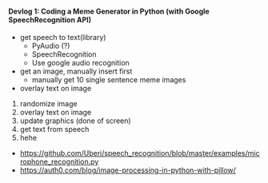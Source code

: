 #### Devlog 1: Coding a Meme Generator in Python (with Google SpeechRecognition API)

- get speech to text(library)
  - PyAudio (?)
  - SpeechRecognition
  - Use google audio recognition
- get an image, manually insert first
  - manually get 10 single sentence meme images
- overlay text on image

1. randomize image
2. overlay text on image
3. update graphics (done of screen)
4. get text from speech
5. hehe

- https://github.com/Uberi/speech_recognition/blob/master/examples/microphone_recognition.py
- https://auth0.com/blog/image-processing-in-python-with-pillow/
